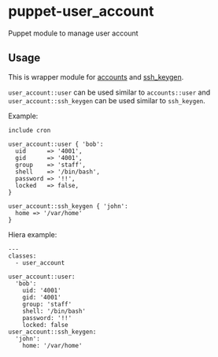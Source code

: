 # puppet-user_account
Puppet module to manage user account

## Usage

This is wrapper module for
[accounts](https://forge.puppet.com/puppetlabs/accounts)
and
[ssh_keygen](https://forge.puppet.com/puppet/ssh_keygen).

`user_account::user` can be used similar to `accounts::user`
and
`user_account::ssh_keygen` can be used similar to `ssh_keygen`.

Example:

```puppet
include cron

user_account::user { 'bob':
  uid      => '4001',
  gid      => '4001',
  group    => 'staff',
  shell    => '/bin/bash',
  password => '!!',
  locked   => false,
}

user_account::ssh_keygen { 'john':
  home => '/var/home'
}
```

Hiera example:

```puppet
---
classes:
  - user_account

user_account::user:
  'bob':
    uid: '4001'
    gid: '4001'
    group: 'staff'
    shell: '/bin/bash'
    password: '!!'
    locked: false
user_account::ssh_keygen:
  'john':
    home: '/var/home'
```
